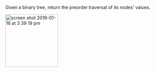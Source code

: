 Given a binary tree, return the preorder traversal of its nodes' values.<br>

<img width="166" alt="screen shot 2019-01-16 at 3 39 19 pm" src="https://user-images.githubusercontent.com/27938420/51285748-e93e0e80-19a4-11e9-8174-60f99ba51940.png">
